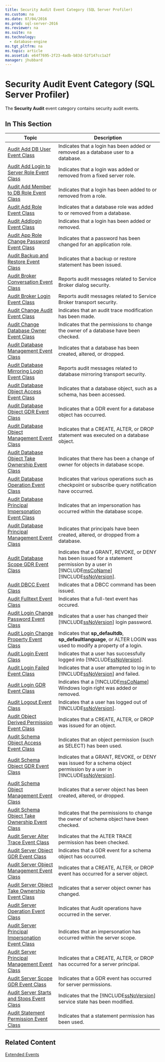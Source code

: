 ```yaml
---
title: Security Audit Event Category (SQL Server Profiler)
ms.custom: na
ms.date: 07/04/2016
ms.prod: sql-server-2016
ms.reviewer: na
ms.suite: na
ms.technology: 
  - database-engine
ms.tgt_pltfrm: na
ms.topic: article
ms.assetid: e64f7695-2f23-4adb-b83d-52f147cc1a2f
manager: jhubbard
---
```

# Security Audit Event Category (SQL Server Profiler)
The **Security Audit** event category contains security audit events.  
  
## In This Section  
  
|Topic|Description|  
|-----------|-----------------|  
|[Audit Add DB User Event Class](../../Topics/TopicNameNotContainA/Audit-Add-DB-User-Event-Class.md)|Indicates that a login has been added or removed as a database user to a database.|  
|[Audit Add Login to Server Role Event Class](../../Topics/TopicNameNotContainA/Audit-Add-Login-to-Server-Role-Event-Class.md)|Indicates that a login was added or removed from a fixed server role.|  
|[Audit Add Member to DB Role Event Class](../../Topics/TopicNameNotContainA/Audit-Add-Member-to-DB-Role-Event-Class.md)|Indicates that a login has been added to or removed from a role.|  
|[Audit Add Role Event Class](../../Topics/TopicNameNotContainA/Audit-Add-Role-Event-Class.md)|Indicates that a database role was added to or removed from a database.|  
|[Audit Addlogin Event Class](../../Topics/TopicNameNotContainA/Audit-Addlogin-Event-Class.md)|Indicates that a login has been added or removed.|  
|[Audit App Role Change Password Event Class](../../Topics/TopicNameNotContainA/Audit-App-Role-Change-Password-Event-Class.md)|Indicates that a password has been changed for an application role.|  
|[Audit Backup and Restore Event Class](../../Topics/TopicNameNotContainA/Audit-Backup-and-Restore-Event-Class.md)|Indicates that a backup or restore statement has been issued.|  
|[Audit Broker Conversation Event Class](../../Topics/TopicNameNotContainA/Audit-Broker-Conversation-Event-Class.md)|Reports audit messages related to Service Broker dialog security.|  
|[Audit Broker Login Event Class](../../Topics/TopicNameNotContainA/Audit-Broker-Login-Event-Class.md)|Reports audit messages related to Service Broker transport security.|  
|[Audit Change Audit Event Class](../../Topics/TopicNameNotContainA/Audit-Change-Audit-Event-Class.md)|Indicates that an audit trace modification has been made.|  
|[Audit Change Database Owner Event Class](../../Topics/TopicNameNotContainA/Audit-Change-Database-Owner-Event-Class.md)|Indicates that the permissions to change the owner of a database have been checked.|  
|[Audit Database Management Event Class](../../Topics/TopicNameNotContainA/Audit-Database-Management-Event-Class.md)|Indicates that a database has been created, altered, or dropped.|  
|[Audit Database Mirroring Login Event Class](../../Topics/TopicNameNotContainA/Audit-Database-Mirroring-Login-Event-Class.md)|Reports audit messages related to database mirroring transport security.|  
|[Audit Database Object Access Event Class](../../Topics/TopicNameNotContainA/Audit-Database-Object-Access-Event-Class.md)|Indicates that a database object, such as a schema, has been accessed.|  
|[Audit Database Object GDR Event Class](../../Topics/TopicNameNotContainA/Audit-Database-Object-GDR-Event-Class.md)|Indicates that a GDR event for a database object has occurred.|  
|[Audit Database Object Management Event Class](../../Topics/TopicNameNotContainA/Audit-Database-Object-Management-Event-Class.md)|Indicates that a CREATE, ALTER, or DROP statement was executed on a database object.|  
|[Audit Database Object Take Ownership Event Class](../../Topics/TopicNameNotContainA/Audit-Database-Object-Take-Ownership-Event-Class.md)|Indicates that there has been a change of owner for objects in database scope.|  
|[Audit Database Operation Event Class](../../Topics/TopicNameNotContainA/Audit-Database-Operation-Event-Class.md)|Indicates that various operations such as checkpoint or subscribe query notification have occurred.|  
|[Audit Database Principal Impersonation Event Class](../../Topics/TopicNameNotContainA/Audit-Database-Principal-Impersonation-Event-Class.md)|Indicates that an impersonation has occurred within the database scope.|  
|[Audit Database Principal Management Event Class](../../Topics/TopicNameNotContainA/Audit-Database-Principal-Management-Event-Class.md)|Indicates that principals have been created, altered, or dropped from a database.|  
|[Audit Database Scope GDR Event Class](../../Topics/TopicNameNotContainA/Audit-Database-Scope-GDR-Event-Class.md)|Indicates that a GRANT, REVOKE, or DENY has been issued for a statement permission by a user in [!INCLUDE[msCoName](../../Topics/TopicNameContainA/includes/msCoName_md.md)] [!INCLUDE[ssNoVersion](../../Topics/TopicNameContainA/includes/ssNoVersion_md.md)].|  
|[Audit DBCC Event Class](../../Topics/TopicNameNotContainA/Audit-DBCC-Event-Class.md)|Indicates that a DBCC command has been issued.|  
|[Audit Fulltext Event Class](../../Topics/TopicNameNotContainA/Audit-Fulltext-Event-Class.md)|Indicates that a full-text event has occured.|  
|[Audit Login Change Password Event Class](../../Topics/TopicNameNotContainA/Audit-Login-Change-Password-Event-Class.md)|Indicates that a user has changed their [!INCLUDE[ssNoVersion](../../Topics/TopicNameContainA/includes/ssNoVersion_md.md)] login password.|  
|[Audit Login Change Property Event Class](../../Topics/TopicNameNotContainA/Audit-Login-Change-Property-Event-Class.md)|Indicates that **sp_defaultdb**, **sp_defaultlanguage**, or ALTER LOGIN was used to modify a property of a login.|  
|[Audit Login Event Class](../../Topics/TopicNameNotContainA/Audit-Login-Event-Class.md)|Indicates that a user has successfully logged into [!INCLUDE[ssNoVersion](../../Topics/TopicNameContainA/includes/ssNoVersion_md.md)].|  
|[Audit Login Failed Event Class](../../Topics/TopicNameNotContainA/Audit-Login-Failed-Event-Class.md)|Indicates that a user attempted to log in to [!INCLUDE[ssNoVersion](../../Topics/TopicNameContainA/includes/ssNoVersion_md.md)] and failed.|  
|[Audit Login GDR Event Class](../../Topics/TopicNameNotContainA/Audit-Login-GDR-Event-Class.md)|Indicates that a [!INCLUDE[msCoName](../../Topics/TopicNameContainA/includes/msCoName_md.md)] Windows login right was added or removed.|  
|[Audit Logout Event Class](../../Topics/TopicNameNotContainA/Audit-Logout-Event-Class.md)|Indicates that a user has logged out of [!INCLUDE[ssNoVersion](../../Topics/TopicNameContainA/includes/ssNoVersion_md.md)].|  
|[Audit Object Derived Permission Event Class](../../Topics/TopicNameNotContainA/Audit-Object-Derived-Permission-Event-Class.md)|Indicates that a CREATE, ALTER, or DROP was issued for an object.|  
|[Audit Schema Object Access Event Class](../../Topics/TopicNameNotContainA/Audit-Schema-Object-Access-Event-Class.md)|Indicates that an object permission (such as SELECT) has been used.|  
|[Audit Schema Object GDR Event Class](../../Topics/TopicNameNotContainA/Audit-Schema-Object-GDR-Event-Class.md)|Indicates that a GRANT, REVOKE, or DENY was issued for a schema object permission by a user in [!INCLUDE[ssNoVersion](../../Topics/TopicNameContainA/includes/ssNoVersion_md.md)].|  
|[Audit Schema Object Management Event Class](../../Topics/TopicNameNotContainA/Audit-Schema-Object-Management-Event-Class.md)|Indicates that a server object has been created, altered, or dropped.|  
|[Audit Schema Object Take Ownership Event Class](../../Topics/TopicNameNotContainA/Audit-Schema-Object-Take-Ownership-Event-Class.md)|Indicates that the permissions to change the owner of schema object have been checked.|  
|[Audit Server Alter Trace Event Class](../../Topics/TopicNameNotContainA/Audit-Server-Alter-Trace-Event-Class.md)|Indicates that the ALTER TRACE permission has been checked.|  
|[Audit Server Object GDR Event Class](../../Topics/TopicNameNotContainA/Audit-Server-Object-GDR-Event-Class.md)|Indicates that a GDR event for a schema object has occurred.|  
|[Audit Server Object Management Event Class](../../Topics/TopicNameNotContainA/Audit-Server-Object-Management-Event-Class.md)|Indicates that a CREATE, ALTER, or DROP event has occurred for a server object.|  
|[Audit Server Object Take Ownership Event Class](../../Topics/TopicNameNotContainA/Audit-Server-Object-Take-Ownership-Event-Class.md)|Indicates that a server object owner has changed.|  
|[Audit Server Operation Event Class](../../Topics/TopicNameNotContainA/Audit-Server-Operation-Event-Class.md)|Indicates that Audit operations have occurred in the server.|  
|[Audit Server Principal Impersonation Event Class](../../Topics/TopicNameNotContainA/Audit-Server-Principal-Impersonation-Event-Class.md)|Indicates that an impersonation has occurred within the server scope.|  
|[Audit Server Principal Management Event Class](../../Topics/TopicNameNotContainA/Audit-Server-Principal-Management-Event-Class.md)|Indicates that a CREATE, ALTER, or DROP has occurred for a server principal.|  
|[Audit Server Scope GDR Event Class](../../Topics/TopicNameNotContainA/Audit-Server-Scope-GDR-Event-Class.md)|Indicates that a GDR event has occurred for server permissions.|  
|[Audit Server Starts and Stops Event Class](../../Topics/TopicNameNotContainA/Audit-Server-Starts-and-Stops-Event-Class.md)|Indicates that the [!INCLUDE[ssNoVersion](../../Topics/TopicNameContainA/includes/ssNoVersion_md.md)] service state has been modified.|  
|[Audit Statement Permission Event Class](../../Topics/TopicNameNotContainA/Audit-Statement-Permission-Event-Class.md)|Indicates that a statement permission has been used.|  
  
## Related Content  
 [Extended Events](../../Topics/TopicNameNotContainA/Extended-Events.md)